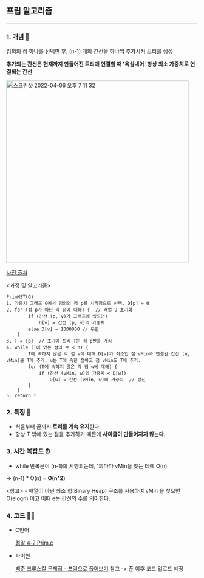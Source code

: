 ## 프림 알고리즘
---

### 1. 개념 🌱

임의의 점 하나를 선택한 후, (n-1) 개의 간선을 하나씩 추가시켜 트리를 생성

**추가되는 간선은 현재까지 만들어진 트리에 연결할 때 '욕심내어' 항상 최소 가중치로 연결되는 간선**

<img width="480" alt="스크린샷 2022-04-06 오후 7 11 32" src="https://user-images.githubusercontent.com/77239220/161952455-a86cd5c2-3b2a-48c0-ad06-72376812ca3e.png">

[사진 출처](https://velog.io/@ming/Prim%ED%94%84%EB%A6%BC-%EC%95%8C%EA%B3%A0%EB%A6%AC%EC%A6%98)

<과정 및 알고리즘>


    PrimMST(G)
    1. 가중치 그래프 G에서 임의의 점 p를 시작점으로 선택, D[p] = 0
    2. for (점 p가 아닌 각 점에 대해) {  // 배열 D 초기화
            if (간선 (p, v)가 그래프에 있으면)
                D[v] = 간선 (p, v)의 가중치
            else D[v] = 1000000 // 무한
        } 
    3. T = {p}  // 초기에 트리 T는 점 p만을 가짐
    4. while (T에 있는 점의 수 < n) {
            T에 속하지 않은 각 점 v에 대해 D[v]가 최소인 점 vMin과 연결된 간선 (u, vMin)을 T에 추가. u는 T에 속한 점이고 점 vMin도 T에 추가.
            for (T에 속하지 않은 각 점 w에 대해) {
                if (간선 (vMin, w)의 가중치 < D[w])
                    D[w] = 간선 (vMin, w)의 가중치  // 갱신
            }
        }
    5. return T


### 2. 특징 🌸

- 처음부터 끝까지 **트리를 계속 유지**한다.
- 항상 T 밖에 있는 점을 추가하기 때문에 **사이클이 만들어지지 않는다.**

### 3. 시간 복잡도 ⏰

- while 반복문이 (n-1)회 시행되는데, 1회마다 vMin을 찾는 데에 O(n)

-> (n-1) * O(n) = **O(n^2)**

<참고> - 배열이 아닌 최소 힙(Binary Heap) 구조를 사용하여 vMin 을 찾으면 O(elogn) 이고 이때 e는 간선의 수를 의미한다.

### 4. 코드 🧑‍💻

- C언어

    [컴알 4-2 Prim.c](https://github.com/julia-ing/CS-Study/blob/main/Algorithm-Univ/Greedy/MST/Prim.c)

- 파이썬
    
    [백준 크루스칼 문제집 - 프림으로 풀어보기](https://www.acmicpc.net/workbook/view/1899) 참고 -> 푼 이후 코드 업로드 예정
